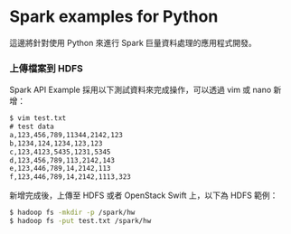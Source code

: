 # Spark examples for Python
這邊將針對使用 Python 來進行 Spark 巨量資料處理的應用程式開發。




### 上傳檔案到 HDFS
Spark API Example 採用以下測試資料來完成操作，可以透過 vim 或 nano 新增：
```txt
$ vim test.txt
# test data
a,123,456,789,11344,2142,123
b,1234,124,1234,123,123
c,123,4123,5435,1231,5345
d,123,456,789,113,2142,143
e,123,446,789,14,2142,113
f,123,446,789,14,2142,1113,323
```
新增完成後，上傳至 HDFS 或者 OpenStack Swift 上，以下為 HDFS 範例：
```sh
$ hadoop fs -mkdir -p /spark/hw
$ hadoop fs -put test.txt /spark/hw
```